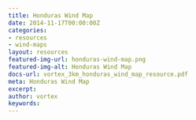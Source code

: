 ```yaml
---
title: Honduras Wind Map
date: 2014-11-17T00:00:00Z
categories:
- resources
- wind-maps
layout: resources
featured-img-url: honduras-wind-map.png
featured-img-alt: Honduras Wind Map
docs-url: vortex_3km_honduras_wind_map_resource.pdf
meta: Honduras Wind Map
excerpt: 
author: vortex
keywords: 
---
```


